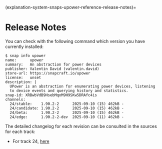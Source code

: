 (explanation-system-snaps-upower-reference-release-notes)=
# Release Notes

You can check with the following command which version you have currently installed:

```
$ snap info upower
name:      upower
summary:   An abstraction for power devices
publisher: Valentin David (valentin.david)
store-url: https://snapcraft.io/upower
license:   unset
description: |
  UPower is an abstraction for enumerating power devices, listening
  to device events and querying history and statistics.
snap-id: XRBwbVdB9HsebMqoM9H9SKw5DRAfc4is
channels:
  24/stable:    1.90.2-2      2025-09-10 (15) 462kB -
  24/candidate: 1.90.2-2      2025-09-10 (15) 462kB -
  24/beta:      1.90.2-2      2025-09-10 (15) 462kB -
  24/edge:      1.90.2-2-dev  2025-09-10 (11) 462kB -
```

The detailed changelog for each revision can be consulted in the sources for each track:

* For track 24, [here](https://git.launchpad.net/ubuntu/+source/upower/tree/NEWS?h=applied/ubuntu/noble-updates)
